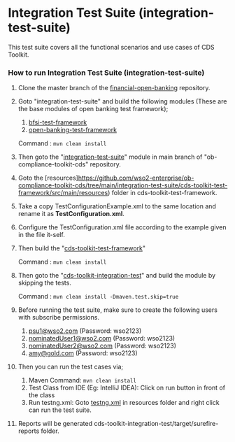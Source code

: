 # Integration Test Suite (integration-test-suite)

This test suite covers all the functional scenarios and use cases of CDS Toolkit.

### How to run Integration Test Suite (integration-test-suite)

1. Clone the master branch of the [financial-open-banking](https://github.com/wso2-enterprise/financial-open-banking/tree/master) repository.
2. Goto "integration-test-suite" and build the following modules (These are the base modules of open banking test framework);
   1. [bfsi-test-framework](https://github.com/wso2-enterprise/financial-open-banking/tree/master/integration-test-suite/bfsi-test-framework)
   2. [open-banking-test-framework](https://github.com/wso2-enterprise/financial-open-banking/tree/master/integration-test-suite/open-banking-test-framework)

    Command : `mvn clean install`

3. Then goto the "[integration-test-suite](https://github.com/wso2-enterprise/ob-compliance-toolkit-cds/tree/main/integration-test-suite)" 
   module in main branch of "ob-compliance-toolkit-cds" repository.
4. Goto the [resources]https://github.com/wso2-enterprise/ob-compliance-toolkit-cds/tree/main/integration-test-suite/cds-toolkit-test-framework/src/main/resources) 
   folder in cds-toolkit-test-framework.
5. Take a copy TestConfigurationExample.xml to the same location and rename it as **TestConfiguration.xml**.
6. Configure the TestConfiguration.xml file according to the example given in the file it-self.
7. Then build the "[cds-toolkit-test-framework](cds-toolkit-test-framework)" 

   Command : `mvn clean install`

8. Then goto the "[cds-toolkit-integration-test](cds-toolkit-integration-test)" and build the module by skipping the tests.

   Command : `mvn clean install -Dmaven.test.skip=true`

9. Before running the test suite, make sure to create the following users with subscribe permissions.
    1. psu1@wso2.com (Password: wso2123)
    2. nominatedUser1@wso2.com (Password: wso2123)
    3. nominatedUser2@wso2.com (Password: wso2123)
    4. amy@gold.com (Password: wso2123)

10. Then you can run the test cases via;
    1. Maven Command: `mvn clean install`
    2. Test Class from IDE (Eg: IntelliJ IDEA): Click on run button in front of the class
    3. Run testng.xml: Goto [testng.xml](integration-test-suite/cds-toolkit-integration-test/src/test/resources/testng.xml) 
    in resources folder and right click can run the test suite.
11. Reports will be generated cds-toolkit-integration-test/target/surefire-reports folder.
